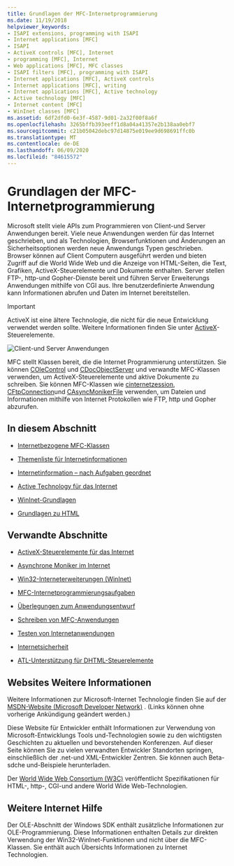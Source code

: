 ```yaml
---
title: Grundlagen der MFC-Internetprogrammierung
ms.date: 11/19/2018
helpviewer_keywords:
- ISAPI extensions, programming with ISAPI
- Internet applications [MFC]
- ISAPI
- ActiveX controls [MFC], Internet
- programming [MFC], Internet
- Web applications [MFC], MFC classes
- ISAPI filters [MFC], programming with ISAPI
- Internet applications [MFC], ActiveX controls
- Internet applications [MFC], writing
- Internet applications [MFC], Active technology
- Active technology [MFC]
- Internet content [MFC]
- WinInet classes [MFC]
ms.assetid: 6df2dfd0-6e3f-4587-9d01-2a32f00f8a6f
ms.openlocfilehash: 3265bffb393eeff1d8a04a41357e2b138aa0ebf7
ms.sourcegitcommit: c21b05042debc97d14875e019ee9d698691ffc0b
ms.translationtype: MT
ms.contentlocale: de-DE
ms.lasthandoff: 06/09/2020
ms.locfileid: "84615572"
---
```

# <a name="mfc-internet-programming-basics"></a>Grundlagen der MFC-Internetprogrammierung

Microsoft stellt viele APIs zum Programmieren von Client-und Server Anwendungen bereit. Viele neue Anwendungen werden für das Internet geschrieben, und als Technologien, Browserfunktionen und Änderungen an Sicherheitsoptionen werden neue Anwendungs Typen geschrieben. Browser können auf Client Computern ausgeführt werden und bieten Zugriff auf die World Wide Web und die Anzeige von HTML-Seiten, die Text, Grafiken, ActiveX-Steuerelemente und Dokumente enthalten. Server stellen FTP-, http-und Gopher-Dienste bereit und führen Server Erweiterungs Anwendungen mithilfe von CGI aus. Ihre benutzerdefinierte Anwendung kann Informationen abrufen und Daten im Internet bereitstellen.

>[!IMPORTANT]
> ActiveX ist eine ältere Technologie, die nicht für die neue Entwicklung verwendet werden sollte. Weitere Informationen finden Sie unter [ActiveX](activex-controls.md)-Steuerelemente.

![Client-und Server Anwendungen](../mfc/media/vc38bq1.gif "Client- und Serveranwendungen")

MFC stellt Klassen bereit, die die Internet Programmierung unterstützen. Sie können [COleControl](reference/colecontrol-class.md) und [CDocObjectServer](reference/cdocobjectserver-class.md) und verwandte MFC-Klassen verwenden, um ActiveX-Steuerelemente und aktive Dokumente zu schreiben. Sie können MFC-Klassen wie [cinternetzession](reference/cinternetsession-class.md), [CFtpConnection](reference/cftpconnection-class.md)und [CAsyncMonikerFile](reference/casyncmonikerfile-class.md) verwenden, um Dateien und Informationen mithilfe von Internet Protokollen wie FTP, http und Gopher abzurufen.

## <a name="in-this-section"></a>In diesem Abschnitt

- [Internetbezogene MFC-Klassen](internet-related-mfc-classes.md)

- [Themenliste für Internetinformationen](internet-information-by-topic.md)

- [Internetinformation – nach Aufgaben geordnet](internet-information-by-task.md)

- [Active Technology für das Internet](active-technology-on-the-internet.md)

- [WinInet-Grundlagen](wininet-basics.md)

- [Grundlagen zu HTML](html-basics.md)

## <a name="related-sections"></a>Verwandte Abschnitte

- [ActiveX-Steuerelemente für das Internet](activex-controls-on-the-internet.md)

- [Asynchrone Moniker im Internet](asynchronous-monikers-on-the-internet.md)

- [Win32-Interneterweiterungen (WinInet)](win32-internet-extensions-wininet.md)

- [MFC-Internetprogrammierungsaufgaben](mfc-internet-programming-tasks.md)

- [Überlegungen zum Anwendungsentwurf](application-design-choices.md)

- [Schreiben von MFC-Anwendungen](writing-mfc-applications.md)

- [Testen von Internetanwendungen](testing-internet-applications.md)

- [Internetsicherheit](internet-security-cpp.md)

- [ATL-Unterstützung für DHTML-Steuerelemente](../atl/atl-support-for-dhtml-controls.md)

## <a name="web-sites-for-more-information"></a><a name="_core_web_sites_for_more_information"></a>Websites Weitere Informationen

Weitere Informationen zur Microsoft-Internet Technologie finden Sie auf der [MSDN-Website (Microsoft Developer Network)](https://go.microsoft.com/fwlink/p/?linkid=56322) . (Links können ohne vorherige Ankündigung geändert werden.)

Diese Website für Entwickler enthält Informationen zur Verwendung von Microsoft-Entwicklungs Tools und-Technologien sowie zu den wichtigsten Geschichten zu aktuellen und bevorstehenden Konferenzen. Auf dieser Seite können Sie zu vielen verwandten Entwickler Standorten springen, einschließlich der .net-und XML-Entwickler Zentren. Sie können auch Beta-sdche und-Beispiele herunterladen.

Der [World Wide Web Consortium (W3C)](https://go.microsoft.com/fwlink/p/?linkid=37125) veröffentlicht Spezifikationen für HTML-, http-, CGI-und andere World Wide Web-Technologien.

## <a name="more-internet-help"></a><a name="_core_more_internet_help"></a>Weitere Internet Hilfe

Der OLE-Abschnitt der Windows SDK enthält zusätzliche Informationen zur OLE-Programmierung. Diese Informationen enthalten Details zur direkten Verwendung der Win32-WinInet-Funktionen und nicht über die MFC-Klassen. Sie enthält auch Übersichts Informationen zu Internet Technologien.
